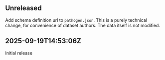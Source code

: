 ## Unreleased

Add schema definition url to `pathogen.json`. This is a purely technical change, for convenience of dataset authors. The data itself is not modified.

## 2025-09-19T14:53:06Z

Initial release
